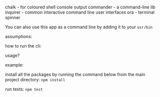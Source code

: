 chalk - for coloured shell console output
commander  - a command-line lib
inquirer - common interactive command line user interfaces
ora - terminal spinner




You can also use this app as a command line by adding it to your `usr/bin`


assumptions:


how to run the cli:

usage?

example:

install all the packages by running the command below from the main project directory:
`npm install`

run tests:
`npm test`
